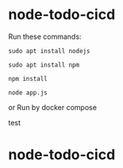 # node-todo-cicd

Run these commands:


`sudo apt install nodejs`


`sudo apt install npm`


`npm install`

`node app.js`

or Run by docker compose

test

# node-todo-cicd
